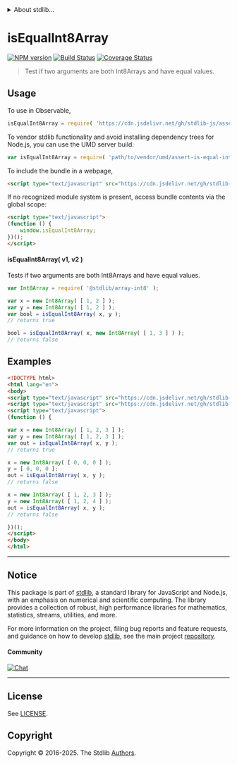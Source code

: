 <!--

@license Apache-2.0

Copyright (c) 2025 The Stdlib Authors.

Licensed under the Apache License, Version 2.0 (the "License");
you may not use this file except in compliance with the License.
You may obtain a copy of the License at

   http://www.apache.org/licenses/LICENSE-2.0

Unless required by applicable law or agreed to in writing, software
distributed under the License is distributed on an "AS IS" BASIS,
WITHOUT WARRANTIES OR CONDITIONS OF ANY KIND, either express or implied.
See the License for the specific language governing permissions and
limitations under the License.

-->


<details>
  <summary>
    About stdlib...
  </summary>
  <p>We believe in a future in which the web is a preferred environment for numerical computation. To help realize this future, we've built stdlib. stdlib is a standard library, with an emphasis on numerical and scientific computation, written in JavaScript (and C) for execution in browsers and in Node.js.</p>
  <p>The library is fully decomposable, being architected in such a way that you can swap out and mix and match APIs and functionality to cater to your exact preferences and use cases.</p>
  <p>When you use stdlib, you can be absolutely certain that you are using the most thorough, rigorous, well-written, studied, documented, tested, measured, and high-quality code out there.</p>
  <p>To join us in bringing numerical computing to the web, get started by checking us out on <a href="https://github.com/stdlib-js/stdlib">GitHub</a>, and please consider <a href="https://opencollective.com/stdlib">financially supporting stdlib</a>. We greatly appreciate your continued support!</p>
</details>

# isEqualInt8Array

[![NPM version][npm-image]][npm-url] [![Build Status][test-image]][test-url] [![Coverage Status][coverage-image]][coverage-url] <!-- [![dependencies][dependencies-image]][dependencies-url] -->

> Test if two arguments are both Int8Arrays and have equal values.



<section class="usage">

## Usage

To use in Observable,

```javascript
isEqualInt8Array = require( 'https://cdn.jsdelivr.net/gh/stdlib-js/assert-is-equal-int8array@umd/browser.js' )
```

To vendor stdlib functionality and avoid installing dependency trees for Node.js, you can use the UMD server build:

```javascript
var isEqualInt8Array = require( 'path/to/vendor/umd/assert-is-equal-int8array/index.js' )
```

To include the bundle in a webpage,

```html
<script type="text/javascript" src="https://cdn.jsdelivr.net/gh/stdlib-js/assert-is-equal-int8array@umd/browser.js"></script>
```

If no recognized module system is present, access bundle contents via the global scope:

```html
<script type="text/javascript">
(function () {
    window.isEqualInt8Array;
})();
</script>
```

#### isEqualInt8Array( v1, v2 )

Tests if two arguments are both Int8Arrays and have equal values.

```javascript
var Int8Array = require( '@stdlib/array-int8' );

var x = new Int8Array( [ 1, 2 ] );
var y = new Int8Array( [ 1, 2 ] );
var bool = isEqualInt8Array( x, y );
// returns true

bool = isEqualInt8Array( x, new Int8Array( [ 1, 3 ] ) );
// returns false
```

</section>

<!-- /.usage -->

<section class="notes">

</section>

<!-- /.notes -->

<section class="examples">

## Examples

<!-- eslint no-undef: "error" -->

```html
<!DOCTYPE html>
<html lang="en">
<body>
<script type="text/javascript" src="https://cdn.jsdelivr.net/gh/stdlib-js/array-int8@umd/browser.js"></script>
<script type="text/javascript" src="https://cdn.jsdelivr.net/gh/stdlib-js/assert-is-equal-int8array@umd/browser.js"></script>
<script type="text/javascript">
(function () {

var x = new Int8Array( [ 1, 2, 3 ] );
var y = new Int8Array( [ 1, 2, 3 ] );
var out = isEqualInt8Array( x, y );
// returns true

x = new Int8Array( [ 0, 0, 0 ] );
y = [ 0, 0, 0 ];
out = isEqualInt8Array( x, y );
// returns false

x = new Int8Array( [ 1, 2, 3 ] );
y = new Int8Array( [ 1, 2, 4 ] );
out = isEqualInt8Array( x, y );
// returns false

})();
</script>
</body>
</html>
```

</section>

<!-- /.examples -->

<!-- Section for related `stdlib` packages. Do not manually edit this section, as it is automatically populated. -->

<section class="related">

</section>

<!-- /.related -->

<!-- Section for all links. Make sure to keep an empty line after the `section` element and another before the `/section` close. -->


<section class="main-repo" >

* * *

## Notice

This package is part of [stdlib][stdlib], a standard library for JavaScript and Node.js, with an emphasis on numerical and scientific computing. The library provides a collection of robust, high performance libraries for mathematics, statistics, streams, utilities, and more.

For more information on the project, filing bug reports and feature requests, and guidance on how to develop [stdlib][stdlib], see the main project [repository][stdlib].

#### Community

[![Chat][chat-image]][chat-url]

---

## License

See [LICENSE][stdlib-license].


## Copyright

Copyright &copy; 2016-2025. The Stdlib [Authors][stdlib-authors].

</section>

<!-- /.stdlib -->

<!-- Section for all links. Make sure to keep an empty line after the `section` element and another before the `/section` close. -->

<section class="links">

[npm-image]: http://img.shields.io/npm/v/@stdlib/assert-is-equal-int8array.svg
[npm-url]: https://npmjs.org/package/@stdlib/assert-is-equal-int8array

[test-image]: https://github.com/stdlib-js/assert-is-equal-int8array/actions/workflows/test.yml/badge.svg?branch=main
[test-url]: https://github.com/stdlib-js/assert-is-equal-int8array/actions/workflows/test.yml?query=branch:main

[coverage-image]: https://img.shields.io/codecov/c/github/stdlib-js/assert-is-equal-int8array/main.svg
[coverage-url]: https://codecov.io/github/stdlib-js/assert-is-equal-int8array?branch=main

<!--

[dependencies-image]: https://img.shields.io/david/stdlib-js/assert-is-equal-int8array.svg
[dependencies-url]: https://david-dm.org/stdlib-js/assert-is-equal-int8array/main

-->

[chat-image]: https://img.shields.io/gitter/room/stdlib-js/stdlib.svg
[chat-url]: https://app.gitter.im/#/room/#stdlib-js_stdlib:gitter.im

[stdlib]: https://github.com/stdlib-js/stdlib

[stdlib-authors]: https://github.com/stdlib-js/stdlib/graphs/contributors

[umd]: https://github.com/umdjs/umd
[es-module]: https://developer.mozilla.org/en-US/docs/Web/JavaScript/Guide/Modules

[deno-url]: https://github.com/stdlib-js/assert-is-equal-int8array/tree/deno
[deno-readme]: https://github.com/stdlib-js/assert-is-equal-int8array/blob/deno/README.md
[umd-url]: https://github.com/stdlib-js/assert-is-equal-int8array/tree/umd
[umd-readme]: https://github.com/stdlib-js/assert-is-equal-int8array/blob/umd/README.md
[esm-url]: https://github.com/stdlib-js/assert-is-equal-int8array/tree/esm
[esm-readme]: https://github.com/stdlib-js/assert-is-equal-int8array/blob/esm/README.md
[branches-url]: https://github.com/stdlib-js/assert-is-equal-int8array/blob/main/branches.md

[stdlib-license]: https://raw.githubusercontent.com/stdlib-js/assert-is-equal-int8array/main/LICENSE

</section>

<!-- /.links -->
